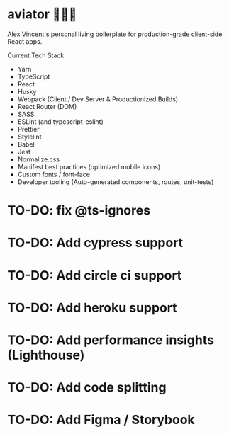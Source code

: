 # aviator 👨🏻‍✈️

Alex Vincent's personal living boilerplate for production-grade client-side React apps.

Current Tech Stack:

- Yarn
- TypeScript
- React
- Husky
- Webpack (Client / Dev Server & Productionized Builds)
- React Router (DOM)
- SASS
- ESLint (and typescript-eslint)
- Prettier
- Stylelint
- Babel
- Jest
- Normalize.css
- Manifest best practices (optimized mobile icons)
- Custom fonts / font-face
- Developer tooling (Auto-generated components, routes, unit-tests)

# TO-DO: fix @ts-ignores

# TO-DO: Add cypress support

# TO-DO: Add circle ci support

# TO-DO: Add heroku support

# TO-DO: Add performance insights (Lighthouse)

# TO-DO: Add code splitting

# TO-DO: Add Figma / Storybook
